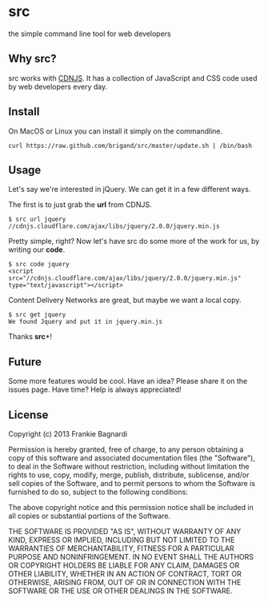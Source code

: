 # src

the simple command line tool for web developers

## Why src?

src works with [CDNJS](http://cdnjs.com).  It has a collection of JavaScript and CSS code used by web developers every day.

## Install

On MacOS or Linux you can install it simply on the commandline.

    curl https://raw.github.com/brigand/src/master/update.sh | /bin/bash

## Usage

Let's say we're interested in jQuery.  We can get it in a few different ways.

The first is to just grab the **url** from CDNJS.

    $ src url jquery
    //cdnjs.cloudflare.com/ajax/libs/jquery/2.0.0/jquery.min.js

Pretty simple, right?  Now let's have src do some more of the work for us, by writing our **code**.

    $ src code jquery
    <script src="//cdnjs.cloudflare.com/ajax/libs/jquery/2.0.0/jquery.min.js" type="text/javascript"></script>

Content Delivery Networks are great, but maybe we want a local copy.

    $ src get jquery
    We found Jquery and put it in jquery.min.js

Thanks **src***!

## Future

Some more features would be cool.  Have an idea?  Please share it on the issues page.  Have time?  Help is always appreciated!

## License


Copyright (c) 2013 Frankie Bagnardi

Permission is hereby granted, free of charge, to any person obtaining a copy
of this software and associated documentation files (the "Software"), to deal
in the Software without restriction, including without limitation the rights
to use, copy, modify, merge, publish, distribute, sublicense, and/or sell
copies of the Software, and to permit persons to whom the Software is
furnished to do so, subject to the following conditions:

The above copyright notice and this permission notice shall be included in
all copies or substantial portions of the Software.

THE SOFTWARE IS PROVIDED "AS IS", WITHOUT WARRANTY OF ANY KIND, EXPRESS OR
IMPLIED, INCLUDING BUT NOT LIMITED TO THE WARRANTIES OF MERCHANTABILITY,
FITNESS FOR A PARTICULAR PURPOSE AND NONINFRINGEMENT. IN NO EVENT SHALL THE
AUTHORS OR COPYRIGHT HOLDERS BE LIABLE FOR ANY CLAIM, DAMAGES OR OTHER
LIABILITY, WHETHER IN AN ACTION OF CONTRACT, TORT OR OTHERWISE, ARISING FROM,
OUT OF OR IN CONNECTION WITH THE SOFTWARE OR THE USE OR OTHER DEALINGS IN
THE SOFTWARE.